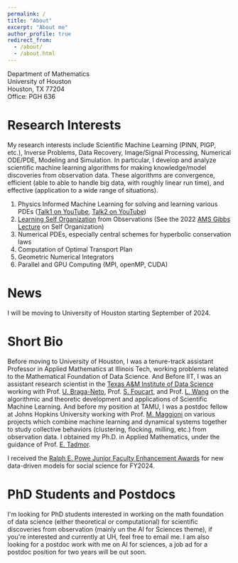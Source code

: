 ```yaml
---
permalink: /
title: "About"
excerpt: "About me"
author_profile: true
redirect_from: 
  - /about/
  - /about.html
---
```


Department of Mathematics <br/>
University of Houston <br/>
Houston, TX 77204 <br/>
Office: PGH 636 <br/>

Research Interests
======
My research interests include Scientific Machine Learning (PINN, PIGP, etc.), Inverse Problems, Data Recovery, Image/Signal Processing, Numerical ODE/PDE, Modeling and Simulation. In particular, I develop and analyze scientific machine learning algorithms for making knowledge/model discoveries from observation data. These algorithms are convergence, efficient (able to able to handle big data, with roughly linear run time), and effective (application to a wide range of situations).
1. Physics Informed Machine Learning for solving and learning various PDEs ([Talk1 on YouTube](https://youtu.be/1SuSrQcpiy4), [Talk2 on YouTube](https://youtu.be/3OSb1gya7g4))
1. [Learning Self Organization](https://youtu.be/vmfKFZoFt4s) from Observations (See the 2022 [AMS Gibbs Lecture](https://youtu.be/AenZz6Ooj2g) on Self Organization)
1. Numerical PDEs, especially central schemes for hyperbolic conservation laws
1. Computation of Optimal Transport Plan
1. Geometric Numerical Integrators
1. Parallel and GPU Computing (MPI, openMP, CUDA)

News
======
I will be moving to University of Houston starting September of 2024.

Short Bio
======
Before moving to University of Houston, I was a tenure-track assistant Professor in Applied Mathematics at Illinois Tech, working problems related to the Mathematical Foundation of Data Science. And Before IIT, I was an assistant research scientist in the [Texas A&M Institute of Data Science](https://tamids.tamu.edu/) working with Prof. [U. Braga-Neto](https://braganeto.engr.tamu.edu/), Prof. [S. Foucart](https://www.math.tamu.edu/~foucart/), and Prof. [L. Wang](https://physics.tamu.edu/directory/lifan/) on the algorithmic and theoretic development and applications of Scientific Machine Learning.  And before my position at TAMU, I was a postdoc fellow at Johns Hopkins University working with Prof. [M. Maggioni](https://mauromaggioni.duckdns.org/) on various projects which combine machine learning and dynamical systems together to study collective behaviors (clustering, flocking, milling, etc.) from observation data.  I obtained my Ph.D. in Applied Mathematics, under the guidance of Prof. [E. Tadmor](https://www.math.umd.edu/~tadmor/).  

I received the [Ralph E. Powe Junior Faculty Enhancement Awards](https://www.orau.org/partnerships/grant-programs/powe/index.html) for new data-driven models for social science for FY2024.

PhD Students and Postdocs
======
I'm looking for PhD students interested in working on the math foundation of data science (either theoretical or computational) for scientific discoveries from observation (mainly un the AI for Sciences theme), if you're interested and currently at UH, feel free to email me.  I am also looking for a postdoc work with me on AI for sciences, a job ad for a postdoc position for two years will be out soon.
